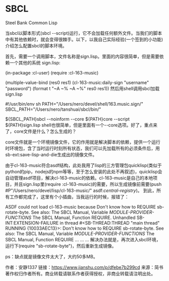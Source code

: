 # SBCL
Steel Bank Common Lisp

当sbcl以脚本形式(sbcl --script)运行，它不会加载任何额外文件。当我们的脚本中有其他依赖时，就会变得很棘手。以下，以我自己实际经验(一个签到的小功能)介绍怎么配置sbcl的脚本环境。

首先，需要一个调用脚本，文件名称是sign.lisp。里面的内容很简单，但是需要依赖一个其他的系统
sign.lisp:

(in-package :cl-user)
(require :cl-163-music)

(multiple-value-bind (res0 res1)
 (cl-163-music:daily-sign "username" "password")
 (format t "~A ~% ~A ~%" res0 res1))
然后用shell调用sbcl加载sign.lisp

#!/usr/bin/env sh
PATH="/Users/nero/devel/shell/163.music.sign/"
SBCL_PATH="/Users/nero/tanshuai/sbcl/bin/"

${SBCL_PATH}sbcl --noinform --core ${PATH}core --script ${PATH}sign.lisp
shell也很简单，但是里面有一个--core选项。好了，重点来了，core文件是什么？怎么生成的？

core文件就是一个环境镜像文件，它的作用就是解决脚本的依赖，提供一个运行时环境包，含了当时运行时刻所有状态，我们可以先加载所有的必须条件后，用sb-ext:save-lisp-and-die生成出的镜像文件。

由于cl-163-music符合asdf结构，此处我用了lisp的三方管理包quicklisp(类似于python的pip，nodejs的npm等等，至于怎么安装的此处不再叙述)，quicklisp会自动管理asdf项目，解决cl-163-music的依赖。cl-163-music是自己的本地项目，并且sign.lisp里(require :cl-163-music)的需要，所以生成镜像前需要(push #P"/Users/nero/devel/lisp/cl-163-music/" asdf:*central-registry*)。
到此，所有工作都完成了，这里有个小插曲，当我运行的时候，报错了：

ASDF could not load cl-163-music because
Don't know how to REQUIRE sb-rotate-byte.
See also:
  The SBCL Manual, Variable *MODULE-PROVIDER-FUNCTIONS*
  The SBCL Manual, Function REQUIRE.
Unhandled SB-INT:EXTENSION-FAILURE in thread #<SB-THREAD:THREAD
                                               "main thread" RUNNING
                                                {10033AEC13}>:
  Don't know how to REQUIRE sb-rotate-byte.
See also:
  The SBCL Manual, Variable *MODULE-PROVIDER-FUNCTIONS*
  The SBCL Manual, Function REQUIRE
... ...
...
解决办法就是，再次进入sbcl环境，运行下(require "sb-rotate-byte")，然后重新生成镜像。

ps：缺点就是镜像文件太大了，大约50多MB。

作者：安静1337
链接：https://www.jianshu.com/p/dfebe7b299cd
来源：简书
著作权归作者所有。商业转载请联系作者获得授权，非商业转载请注明出处。
